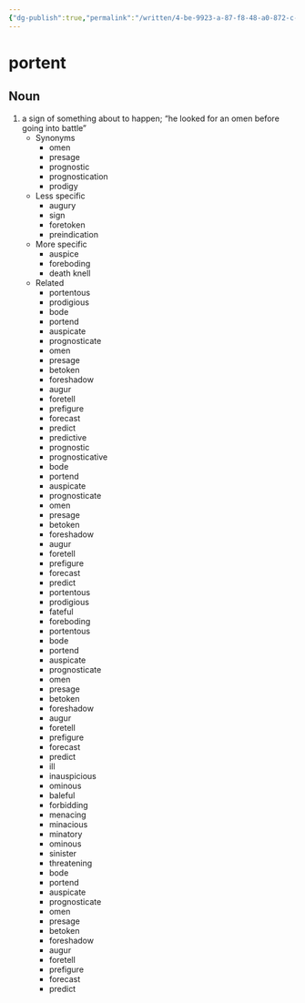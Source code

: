 ```yaml
---
{"dg-publish":true,"permalink":"/written/4-be-9923-a-87-f8-48-a0-872-c-0-cbe-47-e5-b0-fc/","dgHomeLink":true,"dgPassFrontmatter":false}
---
```


# portent


## Noun

1. a sign of something about to happen; “he looked for an omen before going into battle”
	- Synonyms
		- omen
		- presage
		- prognostic
		- prognostication
		- prodigy
	- Less specific
		- augury
		- sign
		- foretoken
		- preindication
	- More specific
		- auspice
		- foreboding
		- death knell
	- Related
		- portentous
		- prodigious
		- bode
		- portend
		- auspicate
		- prognosticate
		- omen
		- presage
		- betoken
		- foreshadow
		- augur
		- foretell
		- prefigure
		- forecast
		- predict
		- predictive
		- prognostic
		- prognosticative
		- bode
		- portend
		- auspicate
		- prognosticate
		- omen
		- presage
		- betoken
		- foreshadow
		- augur
		- foretell
		- prefigure
		- forecast
		- predict
		- portentous
		- prodigious
		- fateful
		- foreboding
		- portentous
		- bode
		- portend
		- auspicate
		- prognosticate
		- omen
		- presage
		- betoken
		- foreshadow
		- augur
		- foretell
		- prefigure
		- forecast
		- predict
		- ill
		- inauspicious
		- ominous
		- baleful
		- forbidding
		- menacing
		- minacious
		- minatory
		- ominous
		- sinister
		- threatening
		- bode
		- portend
		- auspicate
		- prognosticate
		- omen
		- presage
		- betoken
		- foreshadow
		- augur
		- foretell
		- prefigure
		- forecast
		- predict

